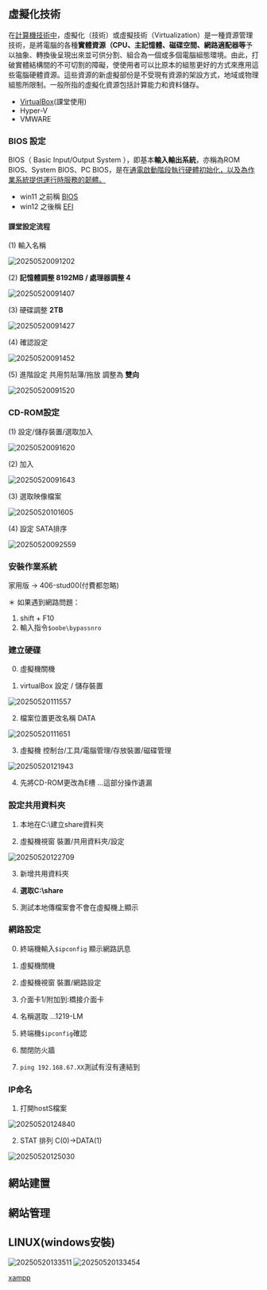<!-- markdownlint-disable -->

## 虛擬化技術
在<u>計算機技術中</u>，虛擬化（技術）或虛擬技術（Virtualization）是一種資源管理技術，是將電腦的各種**實體資源（CPU、主記憶體、磁碟空間、網路適配器等**予以抽象、轉換後呈現出來並可供分割、組合為一個或多個電腦組態環境。由此，打破實體結構間的不可切割的障礙，使使用者可以比原本的組態更好的方式來應用這些電腦硬體資源。這些資源的新虛擬部份是不受現有資源的架設方式，地域或物理組態所限制。一般所指的虛擬化資源包括計算能力和資料儲存。


- [VirtualBox](https://www.virtualbox.org/)(課堂使用)
- Hyper-V
- VMWARE

### BIOS 設定
BIOS（ Basic Input/Output System ），即基本**輸入輸出系統**，亦稱為ROM BIOS、System BIOS、PC BIOS，是在<u>通電啟動階段執行硬體初始化，以及為作業系統提供運行時服務的韌體。</u>

- win11 之前稱 <u>BIOS</u>
- win12 之後稱 <u>EFI</u>

#### 課堂設定流程
(1) 輸入名稱

![20250520091202](https://raw.githubusercontent.com/qkauia-guy/pic/main/20250520091202.png)

(2) **記憶體調整 8192MB / 處理器調整 4**

![20250520091407](https://raw.githubusercontent.com/qkauia-guy/pic/main/20250520091407.png)

(3) 硬碟調整 **2TB**

![20250520091427](https://raw.githubusercontent.com/qkauia-guy/pic/main/20250520091427.png)

(4) 確認設定

![20250520091452](https://raw.githubusercontent.com/qkauia-guy/pic/main/20250520091452.png)

(5) 進階設定 共用剪貼簿/拖放 調整為 **雙向**

![20250520091520](https://raw.githubusercontent.com/qkauia-guy/pic/main/20250520091520.png)

### CD-ROM設定
(1) 設定/儲存裝置/選取加入

![20250520091620](https://raw.githubusercontent.com/qkauia-guy/pic/main/20250520091620.png)

(2) 加入

![20250520091643](https://raw.githubusercontent.com/qkauia-guy/pic/main/20250520091643.png)

(3) 選取映像檔案

![20250520101605](https://raw.githubusercontent.com/qkauia-guy/pic/main/20250520101605.png)

(4) 設定 SATA排序

![20250520092559](https://raw.githubusercontent.com/qkauia-guy/pic/main/20250520092559.png)

### 安裝作業系統

家用版 -> 406-stud00(付費都忽略)

＊ 如果遇到網路問題：
1. shift + F10
2. 輸入指令`$oobe\bypassnro`

### 建立硬碟

0. 虛擬機關機

1. virtualBox 設定 / 儲存裝置

![20250520111557](https://raw.githubusercontent.com/qkauia-guy/pic/main/20250520111557.png)

2. 檔案位置更改名稱 DATA

![20250520111651](https://raw.githubusercontent.com/qkauia-guy/pic/main/20250520111651.png)

3. 虛擬機 控制台/工具/電腦管理/存放裝置/磁碟管理

![20250520121943](https://raw.githubusercontent.com/qkauia-guy/pic/main/20250520121943.png)

4. 先將CD-ROM更改為E槽 
...這部分操作遺漏

### 設定共用資料夾

1. 本地在C:\建立share資料夾

2. 虛擬機視窗 裝置/共用資料夾/設定

![20250520122709](https://raw.githubusercontent.com/qkauia-guy/pic/main/20250520122709.png)

3. 新增共用資料夾

4. **選取C:\share**

5. 測試本地傳檔案會不會在虛擬機上顯示

### 網路設定

0. 終端機輸入`$ipconfig` 顯示網路訊息

1. 虛擬機關機

2. 虛擬機視窗 裝置/網路設定

3. 介面卡1/附加到:橋接介面卡

4. 名稱選取 ...1219-LM

5. 終端機`$ipconfig`確認

6. 關閉防火牆

7. `ping 192.168.67.XX`測試有沒有連結到

### IP命名

1. 打開hostS檔案

![20250520124840](https://raw.githubusercontent.com/qkauia-guy/pic/main/20250520124840.png)

2. STAT 排列 C(0)->DATA(1)

![20250520125030](https://raw.githubusercontent.com/qkauia-guy/pic/main/20250520125030.png)

## 網站建置
## 網站管理
## LINUX(windows安裝)

![20250520133511](https://raw.githubusercontent.com/qkauia-guy/pic/main/20250520133511.png)
![20250520133454](https://raw.githubusercontent.com/qkauia-guy/pic/main/20250520133454.png)
 
 [xampp](https://www.apachefriends.org/download.html)